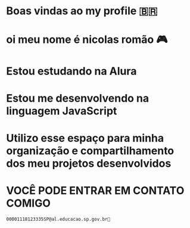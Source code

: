 # Boas vindas ao my profile 🇧🇷
# oi meu nome é nicolas romão 🎮
# Estou estudando na Alura
# Estou me desenvolvendo na linguagem JavaScript
# Utilizo esse espaço para minha organização e compartilhamento dos meu projetos desenvolvidos


# VOCÊ PODE ENTRAR EM CONTATO COMIGO
    00001118123335SP@al.educacao.sp.gov.br💌
